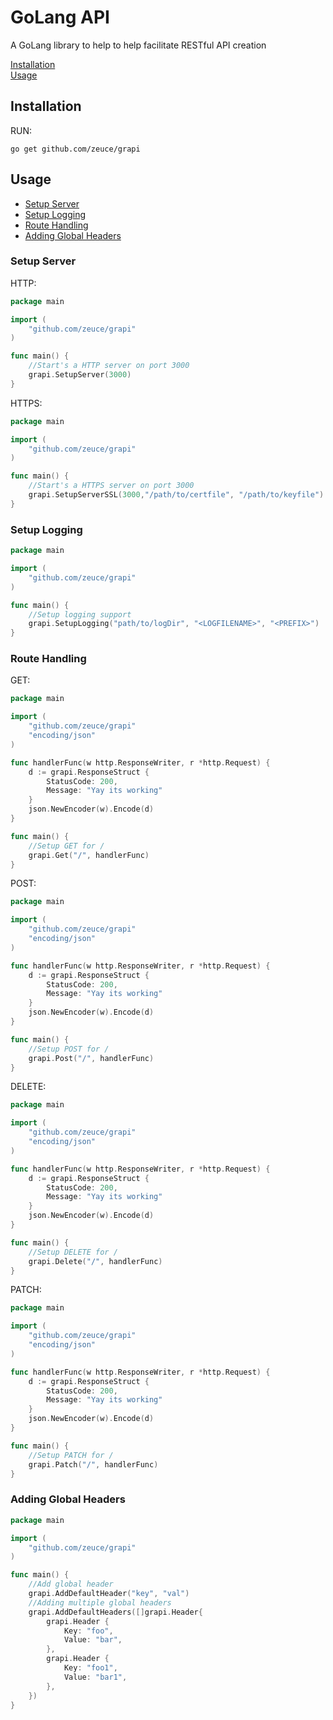 # GoLang API

A GoLang library to help to help facilitate RESTful API creation

[Installation](#installation)\
[Usage](#usage)

## Installation

RUN:

```
go get github.com/zeuce/grapi
```

## Usage

- [Setup Server](#setup-server)
- [Setup Logging](#setup-logging)
- [Route Handling](#route-handling)
- [Adding Global Headers](#adding-global-headers)

### Setup Server

HTTP:

```go
package main

import (
    "github.com/zeuce/grapi"
)

func main() {
    //Start's a HTTP server on port 3000
    grapi.SetupServer(3000)
}
```

HTTPS:

```go
package main

import (
    "github.com/zeuce/grapi"
)

func main() {
    //Start's a HTTPS server on port 3000
    grapi.SetupServerSSL(3000,"/path/to/certfile", "/path/to/keyfile")
}
```

### Setup Logging

```go
package main

import (
    "github.com/zeuce/grapi"
)

func main() {
    //Setup logging support
    grapi.SetupLogging("path/to/logDir", "<LOGFILENAME>", "<PREFIX>")
}
```

### Route Handling

GET:

```go
package main

import (
    "github.com/zeuce/grapi"
    "encoding/json"
)

func handlerFunc(w http.ResponseWriter, r *http.Request) {
    d := grapi.ResponseStruct {
        StatusCode: 200,
        Message: "Yay its working"
    }
    json.NewEncoder(w).Encode(d)
}

func main() {
    //Setup GET for /
    grapi.Get("/", handlerFunc)
}
```

POST:

```go
package main

import (
    "github.com/zeuce/grapi"
    "encoding/json"
)

func handlerFunc(w http.ResponseWriter, r *http.Request) {
    d := grapi.ResponseStruct {
        StatusCode: 200,
        Message: "Yay its working"
    }
    json.NewEncoder(w).Encode(d)
}

func main() {
    //Setup POST for /
    grapi.Post("/", handlerFunc)
}
```

DELETE:

```go
package main

import (
    "github.com/zeuce/grapi"
    "encoding/json"
)

func handlerFunc(w http.ResponseWriter, r *http.Request) {
    d := grapi.ResponseStruct {
        StatusCode: 200,
        Message: "Yay its working"
    }
    json.NewEncoder(w).Encode(d)
}

func main() {
    //Setup DELETE for /
    grapi.Delete("/", handlerFunc)
}
```

PATCH:

```go
package main

import (
    "github.com/zeuce/grapi"
    "encoding/json"
)

func handlerFunc(w http.ResponseWriter, r *http.Request) {
    d := grapi.ResponseStruct {
        StatusCode: 200,
        Message: "Yay its working"
    }
    json.NewEncoder(w).Encode(d)
}

func main() {
    //Setup PATCH for /
    grapi.Patch("/", handlerFunc)
}
```

### Adding Global Headers

```go
package main

import (
    "github.com/zeuce/grapi"
)

func main() {
    //Add global header
    grapi.AddDefaultHeader("key", "val")
    //Adding multiple global headers
    grapi.AddDefaultHeaders([]grapi.Header{
        grapi.Header {
            Key: "foo",
            Value: "bar",
        },
        grapi.Header {
            Key: "foo1",
            Value: "bar1",
        },
    })
}
```
